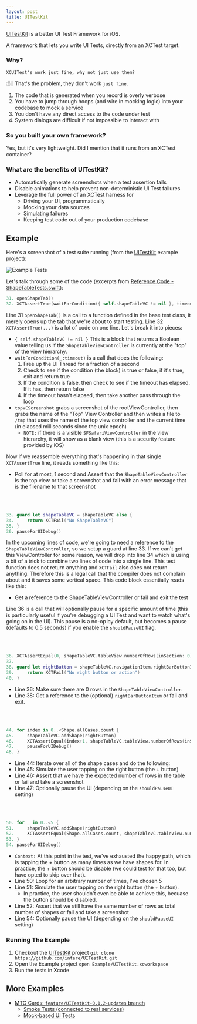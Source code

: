 ```yaml
---
layout: post
title: UITestKit
---
```


[UITestKit](https://github.com/intere/UITestKit) is a better UI Test Framework for iOS.

A framework that lets you write UI Tests, directly from an XCTest target.

### Why?
`XCUITest's work just fine, why not just use them?`

👆🏼 That's the problem, they don't work `just fine`.  

1. The code that is generated when you record is overly verbose
2. You have to jump through hoops (and wire in mocking logic) into your codebase to mock a service
3. You don't have any direct access to the code under test
4. System dialogs are difficult if not impossible to interact with

### So you built your own framework?
Yes, but it's very lightweight.  Did I mention that it runs from an XCTest container?

### What are the benefits of UITestKit?
- Automatically generate screenshots when a test assertion fails
- Disable animations to help prevent non-deterministic UI Test failures
- Leverage the full power of an XCTest harness for
    - Driving your UI, programmatically
    - Mocking your data sources
    - Simulating failures
    - Keeping test code out of your production codebase


## Example
Here's a screenshot of a test suite running (from the [UITestKit](https://github.com/intere/UITestKit) example project):

![Example Tests](https://user-images.githubusercontent.com/2284832/50541549-86a3e080-0b65-11e9-95d2-176b9ce3164b.gif)

Let's talk through some of the code (excerpts from [Reference Code - ShapeTableTests.swift](https://github.com/intere/UITestKit/blob/develop/Example/UITestKit_ExampleTests/ShapeTableTests.swift)):

```swift
31. openShapeTab()
32. XCTAssertTrue(waitForCondition({ self.shapeTableVC != nil }, timeout: 1), topVCScreenshot)
```

Line 31 `openShapeTab()` is a call to a function defined in the base test class, it merely opens up the tab that we're about to start testing.
Line 32 `XCTAssertTrue(...)` is a lot of code on one line.  Let's break it into pieces:
- `{ self.shapeTableVC != nil }` This is a block that returns a Boolean value telling us if the `ShapeTableViewController` is currently at the "top" of the view hierarchy.
- `waitForCondition(_:timeout)` is a call that does the following:
    1. Free up the UI Thread for a fraction of a second
    2. Check to see if the condition (the block) is true or false, if it's true, exit and return true
    3. If the condition is false, then check to see if the timeout has elapsed.  If it has, then return false
    4. If the timeout hasn't elapsed, then take another pass through the loop
- `topVCScreenshot` grabs a screenshot of the rootViewController, then grabs the name of the "Top" View Controller and then writes a file to `/tmp` that uses the name of the top view controller and the current time (in elapsed milliseconds since the unix epoch)
    - `NOTE:` if there is a visible `SFSafariViewController` in the view hierarchy, it will show as a blank view (this is a security feature provided by iOS)

Now if we reassemble everything that's happening in that single `XCTAssertTrue` line, it reads something like this:
- Poll for at most, 1 second and Assert that the `ShapeTableViewController` is the top view or take a screenshot and fail with an error message that is the filename to that screenshot

<br /><br />
```swift
33. guard let shapeTableVC = shapeTableVC else {
34.     return XCTFail("No ShapeTableVC")
35. }
36. pauseForUIDebug()
```

In the upcoming lines of code, we're going to need a reference to the `ShapeTableViewController`, so we setup a guard at line 33.  If we can't get this ViewController for some reason, we will drop into line 34 which is using a bit of a trick to combine two lines of code into a single line.  This test function does not return anything and `XCTFail` also does not return anything.  Therefore this is a legal call that the compiler does not complain about and it saves some vertical space.  This code block essentially reads like this:
- Get a reference to the ShapeTableViewController or fail and exit the test

Line 36 is a call that will optionally pause for a specific amount of time (this is particularly useful if you're debugging a UI Test and want to watch what's going on in the UI).  This pause is a no-op by default, but becomes a pause (defaults to 0.5 seconds) if you enable the `shouldPauseUI` flag.

<br /><br />
```swift
36. XCTAssertEqual(0, shapeTableVC.tableView.numberOfRows(inSection: 0), "Wrong number of rows")
37.
38. guard let rightButton = shapeTableVC.navigationItem.rightBarButtonItem else {
39.     return XCTFail("No right button or action")
40. }
```

- Line 36: Make sure there are 0 rows in the `ShapeTableViewController`.
- Line 38: Get a reference to the (optional) `rightBarButtonItem` or fail and exit.

<br /><br />
```swift
44. for index in 0..<Shape.allCases.count {
45.     shapeTableVC.addShape(rightButton)
46.     XCTAssertEqual(index+1, shapeTableVC.tableView.numberOfRows(inSection: 0), topVCScreenshot)
47.     pauseForUIDebug()
48. }
```

- Line 44: Iterate over all of the shape cases and do the following:
- Line 45: Simulate the user tapping on the right button (the + button)
- Line 46: Assert that we have the expected number of rows in the table or fail and take a screenshot
- Line 47: Optionally pause the UI (depending on the `shouldPauseUI` setting)

<br /><br />
```swift
50. for _ in 0..<5 {
51.     shapeTableVC.addShape(rightButton)
52.     XCTAssertEqual(Shape.allCases.count, shapeTableVC.tableView.numberOfRows(inSection: 0), topVCScreenshot)
53. }
54. pauseForUIDebug()
```

- `Context:` At this point in the test, we've exhausted the happy path, which is tapping the + button as many times as we have shapes for.  In practice, the + button should be disable (we could test for that too, but have opted to skip over that).
- Line 50: Loop for an arbitrary number of times, I've chosen 5
- Line 51: Simulate the user tapping on the right button (the + button).  
    - In practice, the user shouldn't even be able to achieve this, becuase the button should be disabled.
- Line 52: Assert that we still have the same number of rows as total number of shapes or fail and take a screenshot
- Line 54: Optionally pause the UI (depending on the `shouldPauseUI` setting)

### Running The Example
1. Checkout the [UITestKit](https://github.com/intere/UITestKit) project
    `git clone https://github.com/intere/UITestKit.git`
2. Open the Example project
    `open Example/UITestKit.xcworkspace`
3. Run the tests in Xcode


## More Examples
- [MTG Cards: `feature/UITestKit-0.1.2-updates` branch](https://github.com/intere/mtg-cards/tree/feature/UITestKit-0.1.2-updates)
    - [Smoke Tests (connected to real services)](https://github.com/intere/mtg-cards/blob/feature/UITestKit-0.1.2-updates/MTG%20CardsTests/UITests/AppUISmokeTest.swift)
    - [Mock-based UI Tests](https://github.com/intere/mtg-cards/blob/feature/UITestKit-0.1.2-updates/MTG%20CardsTests/UITests/CardSearchUITest.swift)
